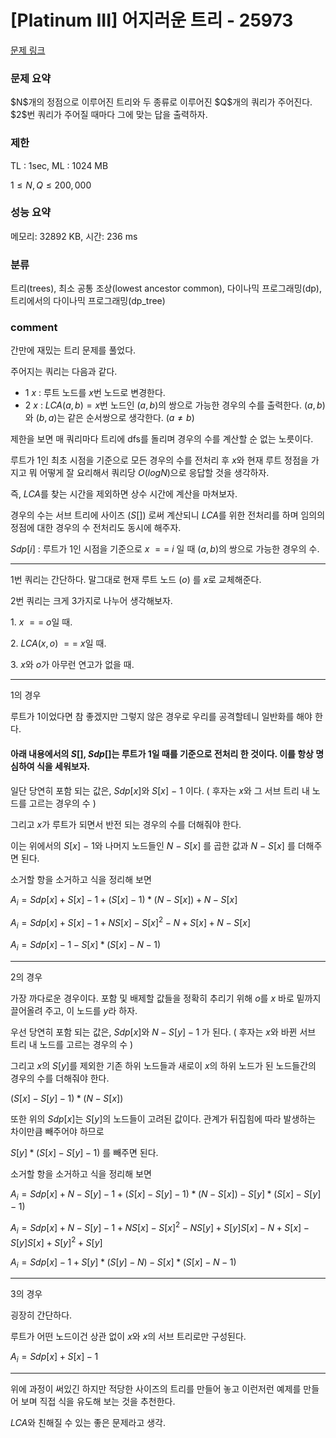 # [Platinum III] 어지러운 트리 - 25973

[문제 링크](https://www.acmicpc.net/problem/25973)

### 문제 요약

<p> $N$개의 정점으로 이루어진 트리와 두 종류로 이루어진 $Q$개의 쿼리가 주어진다. $2$번 쿼리가 주어질 때마다 그에 맞는 답을 출력하자. </p>

### 제한

TL : 1sec, ML : 1024 MB

$1 ≤ N, Q ≤ 200,000$

### 성능 요약

메모리: 32892 KB, 시간: 236 ms

### 분류

트리(trees), 최소 공통 조상(lowest ancestor common), 다이나믹 프로그래밍(dp), 트리에서의 다이나믹 프로그래밍(dp_tree)

### comment

간만에 재밌는 트리 문제를 풀었다.

주어지는 쿼리는 다음과 같다.

* $1$ $x$ : 루트 노드를 $x$번 노드로 변경한다.
* $2$ $x$ : $LCA(a, b) = x$번 노드인 $(a, b)$의 쌍으로 가능한 경우의 수를 출력한다. $(a, b)$와 $(b, a)$는 같은 순서쌍으로 생각한다. $(a ≠ b)$ 

제한을 보면 매 쿼리마다 트리에 dfs를 돌리며 경우의 수를 계산할 순 없는 노릇이다.

루트가 1인 최초 시점을 기준으로 모든 경우의 수를 전처리 후 $x$와 현재 루트 정점을 가지고 뭐 어떻게 잘 요리해서 쿼리당 $O(logN)$으로 응답할 것을 생각하자.

즉, $LCA$를 찾는 시간을 제외하면 상수 시간에 계산을 마쳐보자.

경우의 수는 서브 트리에 사이즈 $(S[])$ 로써 계산되니 $LCA$를 위한 전처리를 하며 임의의 정점에 대한 경우의 수 전처리도 동시에 해주자.

$Sdp[i]$ : 루트가 1인 시점을 기준으로 $x$ $==$ $i$ 일 때 $(a, b)$의 쌍으로 가능한 경우의 수.

-----------------------------------------------------------------------------------------------------------------------------------------------------------------------

1번 쿼리는 간단하다. 말그대로 현재 루트 노드 $(o)$ 를 $x$로 교체해준다.

2번 쿼리는 크게 3가지로 나누어 생각해보자.

$1.$ $x$ $==$ $o$일 때.

$2.$ $LCA(x, o)$ $==$ $x$일 때.

$3.$ $x$와 $o$가 아무런 연고가 없을 때.

-----------------------------------------------------------------------------------------------------------------------------------------------------------------------

$1$의 경우

루트가 $1$이었다면 참 좋겠지만 그렇지 않은 경우로 우리를 공격할테니 일반화를 해야 한다.

#### 아래 내용에서의 $S[]$, $Sdp[]$는 루트가 1일 때를 기준으로 전처리 한 것이다. 이를 항상 명심하여 식을 세워보자.

일단 당연히 포함 되는 값은, $Sdp[x]$와 $S[x]$ $-$ $1$ 이다. ( 후자는 $x$와 그 서브 트리 내 노드를 고르는 경우의 수 )

그리고 $x$가 루트가 되면서 반전 되는 경우의 수를 더해줘야 한다.

이는 위에서의 $S[x]$ $-$ $1$와 나머지 노드들인 $N$ $-$ $S[x]$ 를 곱한 값과 $N$ $-$ $S[x]$ 를 더해주면 된다.

소거할 항을 소거하고 식을 정리해 보면

$A_i = Sdp[x] + S[x] - 1 + (S[x] - 1) * (N - S[x]) + N - S[x]$

$A_i = Sdp[x] + S[x] - 1 + NS[x] - S[x]^2 - N + S[x] + N - S[x]$

$A_i = Sdp[x] - 1 - S[x] * (S[x] - N - 1)$

-----------------------------------------------------------------------------------------------------------------------------------------------------------------------

$2$의 경우

가장 까다로운 경우이다. 포함 및 배제할 값들을 정확히 추리기 위해 $o$를 $x$ 바로 밑까지 끌어올려 주고, 이 노드를 $y$라 하자.

우선 당연히 포함 되는 값은, $Sdp[x]$와 $N - S[y] - 1$ 가 된다. ( 후자는 $x$와 바뀐 서브 트리 내 노드를 고르는 경우의 수 )

그리고 $x$의 $S[y]$를 제외한 기존 하위 노드들과 새로이 $x$의 하위 노드가 된 노드들간의 경우의 수를 더해줘야 한다.

$(S[x] - S[y] - 1) * (N - S[x])$

또한 위의 $Sdp[x]$는 $S[y]$의 노드들이 고려된 값이다. 관계가 뒤집힘에 따라 발생하는 차이만큼 빼주어야 하므로

$S[y] * (S[x] - S[y] - 1)$ 를 빼주면 된다.

소거할 항을 소거하고 식을 정리해 보면

$A_i = Sdp[x] + N - S[y] - 1 + (S[x] - S[y] - 1) * (N - S[x]) - S[y] * (S[x] - S[y] - 1)$

$A_i = Sdp[x] + N - S[y] - 1 + NS[x] - S[x]^2 - NS[y] + S[y]S[x] - N + S[x] - S[y]S[x] + S[y]^2 + S[y]$

$A_i = Sdp[x] - 1 + S[y] * (S[y] - N) - S[x] * (S[x] - N - 1)$

-----------------------------------------------------------------------------------------------------------------------------------------------------------------------

$3$의 경우

굉장히 간단하다.

루트가 어떤 노드이건 상관 없이 $x$와 $x$의 서브 트리로만 구성된다.

$A_i = Sdp[x] + S[x] - 1$

-----------------------------------------------------------------------------------------------------------------------------------------------------------------------

위에 과정이 써있긴 하지만 적당한 사이즈의 트리를 만들어 놓고 이런저런 예제를 만들어 보며 직접 식을 유도해 보는 것을 추천한다.

$LCA$와 친해질 수 있는 좋은 문제라고 생각.

